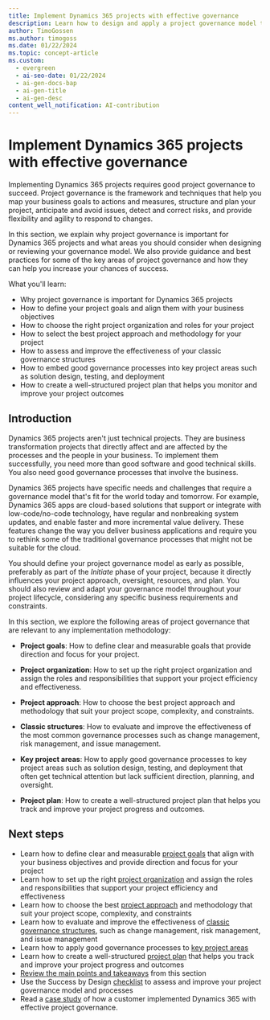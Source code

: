 ```yaml
---
title: Implement Dynamics 365 projects with effective governance
description: Learn how to design and apply a project governance model that helps you deliver Dynamics 365 projects successfully and avoid common pitfalls.
author: TimoGossen
ms.author: timogoss
ms.date: 01/22/2024
ms.topic: concept-article
ms.custom:
  - evergreen
  - ai-seo-date: 01/22/2024
  - ai-gen-docs-bap
  - ai-gen-title
  - ai-gen-desc
content_well_notification: AI-contribution
---
```


# Implement Dynamics 365 projects with effective governance

Implementing Dynamics 365 projects requires good project governance to succeed. Project governance is the framework and techniques that help you map your business goals to actions and measures, structure and plan your project, anticipate and avoid issues, detect and correct risks, and provide flexibility and agility to respond to changes.

In this section, we explain why project governance is important for Dynamics 365 projects and what areas you should consider when designing or reviewing your governance model. We also provide guidance and best practices for some of the key areas of project governance and how they can help you increase your chances of success.

What you'll learn:

- Why project governance is important for Dynamics 365 projects
- How to define your project goals and align them with your business objectives
- How to choose the right project organization and roles for your project
- How to select the best project approach and methodology for your project
- How to assess and improve the effectiveness of your classic governance structures
- How to embed good governance processes into key project areas such as solution design, testing, and deployment
- How to create a well-structured project plan that helps you monitor and improve your project outcomes

## Introduction

Dynamics 365 projects aren't just technical projects. They are business transformation projects that directly affect and are affected by the processes and the people in your business. To implement them successfully, you need more than good software and good technical skills. You also need good governance processes that involve the business.

Dynamics 365 projects have specific needs and challenges that require a governance model that's fit for the world today and tomorrow. For example, Dynamics 365 apps are cloud-based solutions that support or integrate with low-code/no-code technology, have regular and nonbreaking system updates, and enable faster and more incremental value delivery. These features change the way you deliver business applications and require you to rethink some of the traditional governance processes that might not be suitable for the cloud.

You should define your project governance model as early as possible, preferably as part of the *Initiate* phase of your project, because it directly influences your project approach, oversight, resources, and plan. You should also review and adapt your governance model throughout your project lifecycle, considering any specific business requirements and constraints.

In this section, we explore the following areas of project governance that are relevant to any implementation methodology:

- **Project goals**: How to define clear and measurable goals that provide direction and focus for your project.

- **Project organization**: How to set up the right project organization and assign the roles and responsibilities that support your project efficiency and effectiveness.

- **Project approach**: How to choose the best project approach and methodology that suit your project scope, complexity, and constraints.

- **Classic structures**: How to evaluate and improve the effectiveness of the most common governance processes such as change management, risk management, and issue management.

- **Key project areas**: How to apply good governance processes to key project areas such as solution design, testing, and deployment that often get technical attention but lack sufficient direction, planning, and oversight.

- **Project plan**: How to create a well-structured project plan that helps you track and improve your project progress and outcomes.

## Next steps

- Learn how to define clear and measurable [project goals](project-governance-project-goals.md) that align with your business objectives and provide direction and focus for your project
- Learn how to set up the right [project organization](project-governance-project-organization.md) and assign the roles and responsibilities that support your project efficiency and effectiveness
- Learn how to choose the best [project approach](project-governance-project-approach.md) and methodology that suit your project scope, complexity, and constraints
- Learn how to evaluate and improve the effectiveness of [classic governance structures](project-governance-classic-structures.md), such as change management, risk management, and issue management
- Learn how to apply good governance processes to [key project areas](project-governance-key-project-areas.md)
- Learn how to create a well-structured [project plan](project-governance-project-plan.md) that helps you track and improve your project progress and outcomes
- [Review the main points and takeaways](project-governance-conclusion.md) from this section
- Use the Success by Design [checklist](project-governance-checklist.md) to assess and improve your project governance model and processes
- Read a [case study](project-governance-case-study.md) of how a customer implemented Dynamics 365 with effective project governance.
